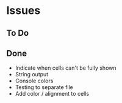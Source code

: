 # Issues

## To Do


## Done

* Indicate when cells can't be fully shown
* String output
* Console colors
* Testing to separate file
* Add color / alignment to cells
